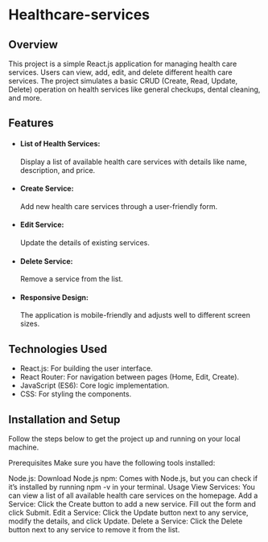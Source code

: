 # Healthcare-services
<h2>Overview</h2>
<p>This project is a simple React.js application for managing health care services. Users can view, add, edit, and delete different health care services. The project simulates a basic CRUD (Create, Read, Update, Delete) operation on health services like general checkups, dental cleaning, and more.</p>

<h2>Features</h2>
<ul>
<li>
  <h4>List of Health Services:</h4> Display a list of available health care services with details like name, description, and price.
</li>

<li><h4>Create Service: </h4>Add new health care services through a user-friendly form.</li>
<li><h4>Edit Service:</h4> Update the details of existing services.</li>
<li><h4>Delete Service:</h4> Remove a service from the list.</li>
<li><h4>Responsive Design:</h4> The application is mobile-friendly and adjusts well to different screen sizes.</li>
</ul>

<h2>Technologies Used</h2>
<ul>
  <li>React.js: For building the user interface.</li>
  <li>React Router: For navigation between pages (Home, Edit, Create).</li>
  <li>JavaScript (ES6): Core logic implementation.</li>
  <li>CSS: For styling the components.</li>
  
</ul>
<h2>Installation and Setup</h2>
Follow the steps below to get the project up and running on your local machine.

Prerequisites
Make sure you have the following tools installed:

Node.js: Download Node.js
npm: Comes with Node.js, but you can check if it’s installed by running npm -v in your terminal.
Usage
View Services: You can view a list of all available health care services on the homepage.
Add a Service: Click the Create button to add a new service. Fill out the form and click Submit.
Edit a Service: Click the Update button next to any service, modify the details, and click Update.
Delete a Service: Click the Delete button next to any service to remove it from the list.
